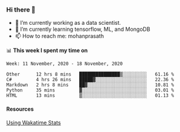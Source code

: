 ### Hi there 👋

- 🔭 I’m currently working as a data scientist.
- 🌱 I’m currently learning tensorflow, ML, and MongoDB
- 📫 How to reach me: mohanprasath

📊 **This week I spent my time on**
<!--START_SECTION:waka-->
```text
Week: 11 November, 2020 - 18 November, 2020

Other      12 hrs 8 mins   ███████████████▒░░░░░░░░░   61.16 % 
C#         4 hrs 26 mins   █████▓░░░░░░░░░░░░░░░░░░░   22.36 % 
Markdown   2 hrs 8 mins    ██▓░░░░░░░░░░░░░░░░░░░░░░   10.81 % 
Python     35 mins         ▓░░░░░░░░░░░░░░░░░░░░░░░░   03.01 % 
HTML       13 mins         ▒░░░░░░░░░░░░░░░░░░░░░░░░   01.13 % 
```
<!--END_SECTION:waka-->

#### Resources
[Using Wakatime Stats](https://github.com/marketplace/actions/waka-readme)
